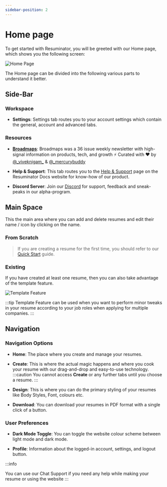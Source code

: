 ```yaml
---
sidebar-position: 2
---
```


# Home page

To get started with Resuminator, you will be greeted with our Home page, which shows you the following screen:

![Home Page](/doc_img/home_page.png)

The Home page can be divided into the following various parts to understand it better.

## Side-Bar

### Workspace

- **Settings**: Settings tab routes you to your account settings which contain the general, account and advanced tabs.

### Resources

- **[Broadmaps](https://broadmap.xyz)**: Broadmaps was a 36 issue weekly newsletter with high-signal information on products, tech, and growth
  ⚡ Curated with ♥ by [@\_viveknigam\_](https://github.com/viveknigam3003) &
  [@\_mercurybuddy](https://github.com/merrcury)

- **Help & Support**: This tab routes you to the [Help & Support](https://docs.resuminator.in/docs/support/)
  page on the Resuminator Docs website for know-how of our product.

- **Discord Server**: Join our [Discord](https://discord.com/invite/uJRFbDHHAJ)
  for support, feedback and sneak-peaks in our alpha-program.

## Main Space

This the main area where you can add and delete resumes and edit their name / icon by clicking on the name.

### From Scratch

> If you are creating a resume for the first time, you should refer to our
> [Quick Start](/introduction/quick-start.md) guide.

### Existing

If you have created at least one resume, then you can also take advantage of the template feature.

![Template Feature](/doc_img/template_feat.png)

:::tip
Template Feature can be used when you want to perform minor tweaks in your resume according to your job
roles when applying for multiple companies.
:::

## Navigation

### Navigation Options

- **Home**: The place where you create and manage your resumes.

- **Create**: This is where the actual magic happens and where you cook your resume with our
  drag-and-drop and easy-to-use technology.
  :::caution
  You cannot access **Create** or any further tabs until you choose a resume.
  :::

- **Design**: This is where you can do the primary styling of your resumes like Body Styles, Font, colours etc.

- **Download**: You can download your resumes in PDF format with a single click of a button.

### User Preferences

- **Dark Mode Toggle**: You can toggle the website colour scheme between light mode and dark mode.

- **Profile**: Information about the logged-in account, settings, and logout button.

:::info

You can use our Chat Support if you need any help while making your resume or using the website
:::
